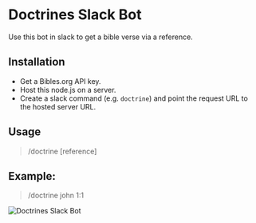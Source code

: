 # Doctrines Slack Bot

Use this bot in slack to get a bible verse via a reference.

## Installation

- Get a Bibles.org API key.
- Host this node.js on a server.
- Create a slack command (e.g. `doctrine`) and point the request URL to the hosted server URL.

## Usage

> /doctrine [reference]

## Example:

> /doctrine john 1:1

![Doctrines Slack Bot](http://d.pr/i/1gFZc+)
